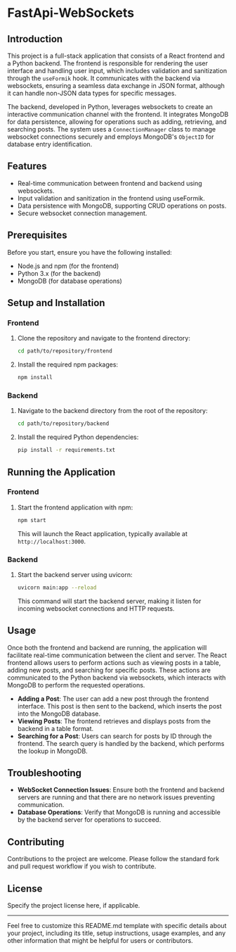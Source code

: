 

# FastApi-WebSockets

## Introduction
This project is a full-stack application that consists of a React frontend and a Python backend. The frontend is responsible for rendering the user interface and handling user input, which includes validation and sanitization through the `useFormik` hook. It communicates with the backend via websockets, ensuring a seamless data exchange in JSON format, although it can handle non-JSON data types for specific messages.

The backend, developed in Python, leverages websockets to create an interactive communication channel with the frontend. It integrates MongoDB for data persistence, allowing for operations such as adding, retrieving, and searching posts. The system uses a `ConnectionManager` class to manage websocket connections securely and employs MongoDB's `ObjectID` for database entry identification.

## Features
- Real-time communication between frontend and backend using websockets.
- Input validation and sanitization in the frontend using useFormik.
- Data persistence with MongoDB, supporting CRUD operations on posts.
- Secure websocket connection management.

## Prerequisites
Before you start, ensure you have the following installed:
- Node.js and npm (for the frontend)
- Python 3.x (for the backend)
- MongoDB (for database operations)

## Setup and Installation

### Frontend
1. Clone the repository and navigate to the frontend directory:
   ```bash
   cd path/to/repository/frontend
   ```
2. Install the required npm packages:
   ```bash
   npm install
   ```

### Backend
1. Navigate to the backend directory from the root of the repository:
   ```bash
   cd path/to/repository/backend
   ```
2. Install the required Python dependencies:
   ```bash
   pip install -r requirements.txt
   ```

## Running the Application

### Frontend
1. Start the frontend application with npm:
   ```bash
   npm start
   ```
   This will launch the React application, typically available at `http://localhost:3000`.

### Backend
1. Start the backend server using uvicorn:
   ```bash
   uvicorn main:app --reload
   ```
   This command will start the backend server, making it listen for incoming websocket connections and HTTP requests.

## Usage

Once both the frontend and backend are running, the application will facilitate real-time communication between the client and server. The React frontend allows users to perform actions such as viewing posts in a table, adding new posts, and searching for specific posts. These actions are communicated to the Python backend via websockets, which interacts with MongoDB to perform the requested operations.

- **Adding a Post**: The user can add a new post through the frontend interface. This post is then sent to the backend, which inserts the post into the MongoDB database.
- **Viewing Posts**: The frontend retrieves and displays posts from the backend in a table format.
- **Searching for a Post**: Users can search for posts by ID through the frontend. The search query is handled by the backend, which performs the lookup in MongoDB.

## Troubleshooting

- **WebSocket Connection Issues**: Ensure both the frontend and backend servers are running and that there are no network issues preventing communication.
- **Database Operations**: Verify that MongoDB is running and accessible by the backend server for operations to succeed.

## Contributing

Contributions to the project are welcome. Please follow the standard fork and pull request workflow if you wish to contribute.

## License

Specify the project license here, if applicable.

---

Feel free to customize this README.md template with specific details about your project, including its title, setup instructions, usage examples, and any other information that might be helpful for users or contributors.
